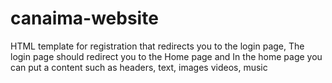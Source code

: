 # canaima-website
HTML template for registration that redirects you to the login page,  The login page should redirect you to the Home page and In the home page you can put a content such as headers, text, images videos, music

